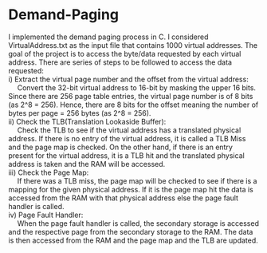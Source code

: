 # Demand-Paging

I implemented the demand paging process in C. I considered VirtualAddress.txt as the input file that contains 1000 virtual addresses. The goal of the project 
is to access the byte/data requested by each virtual address. There are series of steps to be followed to access the data requested: <br />
i) Extract the virtual page number and the offset from the virtual address: <br />
&emsp; Convert the 32-bit virtual address to 16-bit by masking the upper 16 bits. Since there are 256 page table entries, the virtual page number is of 8 bits (as 2^8 = 256). Hence, there are 8 bits for the offset meaning the number of bytes per page = 256 bytes (as 2^8 = 256). <br />
ii) Check the TLB(Translation Lookaside Buffer): <br />
&emsp; Check the TLB to see if the virtual address has a translated physical address. If there is no entry of the virtual address, it is called a TLB Miss and the page map is checked. On the other hand, if there is an entry present for the virtual address, it is a TLB hit and the translated physical address is taken and the RAM will be accessed. <br />
iii) Check the Page Map: <br />
&emsp; If there was a TLB miss, the page map will be checked to see if there is a mapping for the given physical address. If it is the page map hit the data is accessed from the RAM with that physical address else the page fault handler is called. <br />
iv) Page Fault Handler: <br />
&emsp; When the page fault handler is called, the secondary storage is accessed and the respective page from the secondary storage to the RAM. The data is then accessed from the RAM and the page map and the TLB are updated. <br />
